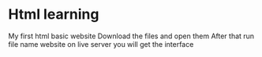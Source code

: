 # Html learning
 My first html basic website
Download the files and open them
After that run file name website on live server
you will get the interface
